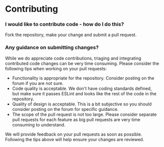 # Contributing

### I would like to contribute code - how do I do this?

Fork the repository, make your change and submit a pull request.

### Any guidance on submitting changes?

While we do appreciate code contributions, triaging and integrating contributed code changes can be very time consuming. Please consider the following tips when working on your pull requests:

- Functionality is appropriate for the repository. Consider posting on the forum if you are not sure.
- Code quality is acceptable. We don't have coding standards defined, but make sure it passes ESLint and looks like the rest of the code in the repository.
- Quality of design is acceptable. This is a bit subjective so you should consider posting on the forum for specific guidance.
- The scope of the pull request is not too large. Please consider separate pull requests for each feature as big pull requests are very time consuming to understand.

We will provide feedback on your pull requests as soon as possible. Following the tips above will help ensure your changes are reviewed.

